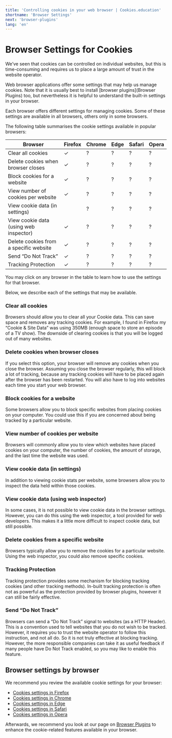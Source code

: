```yaml
---
title: 'Controlling cookies in your web browser | Cookies.education'
shortname: 'Browser Settings'
next: 'browser-plugins'
lang: 'en'
---
```


# Browser Settings for Cookies

We’ve seen that cookies can be controlled on individual websites, but this is time-consuming and requires us to place a large amount of trust in the website operator.

Web browser applications offer some settings that may help us manage cookies. Note that it is usually best to install [browser plugins](Browser Plugins) too, but nevertheless it is helpful to understand the built-in settings in your browser.

Each browser offers different settings for managing cookies. Some of these settings are available in all browsers, others only in some browsers.

The following table summarises the cookie settings available in popular browsers:

| Browser                                  | Firefox  | Chrome   | Edge     | Safari   | Opera    |
| ---------------------------------------- | -------- | -------- | -------- | -------- | -------- |
| Clear all cookies                        | ✓        | ?        | ?        | ?        | ?
| Delete cookies when browser closes       | ✓        | ?        | ?        | ?        | ?
| Block cookies for a website              | ✓        | ?        | ?        | ?        | ?
| View number of cookies per website       | ✓        | ?        | ?        | ?        | ?
| View cookie data (in settings)           |          | ?        | ?        | ?        | ?
| View cookie data (using web inspector)   | ✓        | ?        | ?        | ?        | ?
| Delete cookies from a specific website   | ✓        | ?        | ?        | ?        | ?
| Send “Do Not Track”                      | ✓        | ?        | ?        | ?        | ?
| Tracking Protection                      | ✓        | ?        | ?        | ?        | ?

You may click on any browser in the table to learn how to use the settings for that browser.

Below, we describe each of the settings that may be available.

### Clear all cookies
Browsers should allow you to clear all your Cookie data. This can save space and removes any tracking cookies. For example, I found in Firefox my “Cookie & Site Data” was using 350MB (enough space to store an episode of a TV show). The downside of clearing cookies is that you will be logged out of many websites.

### Delete cookies when browser closes
If you select this option, your browser will remove any cookies when you close the browser. Assuming you close the browser regularly, this will block a lot of tracking, because any tracking cookies will have to be placed again after the browser has been restarted. You will also have to log into websites each time you start your web browser.

### Block cookies for a website
Some browsers allow you to block specific websites from placing cookies on your computer. You could use this if you are concerned about being tracked by a particular website.

### View number of cookies per website
Browsers will commonly allow you to view which websites have placed cookies on your computer, the number of cookies, the amount of storage, and the last time the website was used.

### View cookie data (in settings)
In addition to viewing cookie stats per website, some browsers allow you to inspect the data held within those cookies.

### View cookie data (using web inspector)
In some cases, it is not possible to view cookie data in the browser settings. However, you can do this using the web inspector, a tool provided for web developers. This makes it a little more difficult to inspect cookie data, but still possible.

### Delete cookies from a specific website
Browsers typically allow you to remove the cookies for a particular website. Using the web inspector, you could also remove specific cookies.

### Tracking Protection
Tracking protection provides some mechanism for blocking tracking cookies (and other tracking methods). In-built tracking protection is often not as powerful as the protection provided by browser plugins, however it can still be fairly effective.

### Send “Do Not Track”
Browsers can send a “Do Not Track” signal to websites (as a HTTP Header). This is a convention used to tell websites that you do not wish to be tracked. However, it requires you to trust the website operator to follow this instruction, and not all do. So it is not truly effective at blocking tracking. However, the more responsible companies can take it as useful feedback if many people have Do Not Track enabled, so you may like to enable this feature.

## Browser settings by browser

We recommend you review the available cookie settings for your browser:

 - [Cookies settings in Firefox](browser-settings/browser-settings-firefox.md)
 - [Cookies settings in Chrome](browser-settings/browser-settings-chrome.md)
 - [Cookies settings in Edge](./browser-settings-edge.md)
 - [Cookies settings in Safari](./browser-settings-safari.md)
 - [Cookies settings in Opera](./browser-settings-opera.md)


Afterwards, we recommend you look at our page on [Browser Plugins](browser-extensions.md) to enhance the cookie-related features available in your browser.
